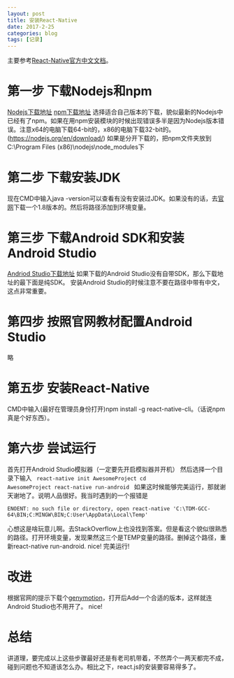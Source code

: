 ```yaml
---
layout: post
title: 安装React-Native
date: 2017-2-25
categories: blog
tags: [记录]
---
```


主要参考[React-Native官方中文文档](https://reactnative.cn/docs/0.41/getting-started.html#content)。
# 第一步 下载Nodejs和npm
[Nodejs下载地址](https://nodejs.org/download/release/v7.6.0/)
[npm下载地址](https://nodejs.org/dist/npm/)
选择适合自己版本的下载，貌似最新的Nodejs中已经有了npm。如果在用npm安装模块的时候出现错误多半是因为Nodejs版本错误。注意x64的电脑下载64-bit的，x86的电脑下载32-bit的。(https://nodejs.org/en/download/)
如果是分开下载的，把npm文件夹放到C:\Program Files (x86)\nodejs\node_modules下

# 第二步 下载安装JDK
现在CMD中输入java -version可以查看有没有安装过JDK。如果没有的话，去[官网](http://www.oracle.com/technetwork/java/javase/downloads/index-jsp-138363.html)下载一个1.8版本的。然后将路径添加到环境变量。

# 第三步 下载Android SDK和安装Android Studio
[Andriod Studio下载地址](https://developer.android.com/studio/index.html#downloads)
如果下载的Android Studio没有自带SDK，那么下载地址的最下面是纯SDK。
安装Android Studio的时候注意不要在路径中带有中文，这点非常重要。

# 第四步  按照官网教材配置Android Studio
略

# 第五步 安装React-Native
CMD中输入(最好在管理员身份打开)npm install -g react-native-cli。（话说npm真是个好东西）。

# 第六步 尝试运行
首先打开Android Studio模拟器（一定要先开启模拟器并开机）
然后选择一个目录下输入
<code>
react-native init AwesomeProject
cd AwesomeProject
react-native run-android
</code>
如果这时候能够完美运行，那就谢天谢地了。说明人品很好。我当时遇到的一个报错是
```
ENOENT: no such file or directory, open react-native 'C:\TDM-GCC-64\BIN;C:MINGW\BIN;C:User\AppData\Local\Temp'
```
心想这是啥玩意儿啊。去StackOverflow上也没找到答案。但是看这个貌似很熟悉的路径。打开环境变量，发现果然这三个是TEMP变量的路径。删掉这个路径，重新react-native run-android. nice! 完美运行!

# 改进
根据官网的提示下载个[genymotion](https://www.genymotion.com/download/)，打开后Add一个合适的版本，这样就连Android Studio也不用开了。 nice!

# 总结
讲道理，要完成以上这些步骤最好还是有老司机带着，不然弄个一两天都完不成，碰到问题也不知道该怎么办。相比之下，react.js的安装要容易得多了。